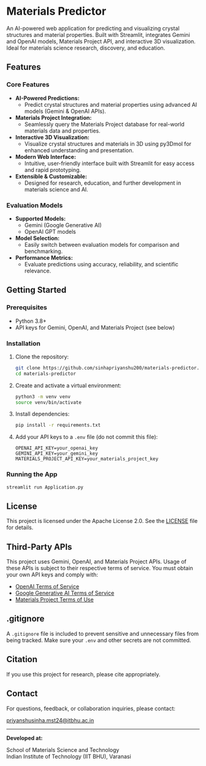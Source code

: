 # Materials Predictor

An AI-powered web application for predicting and visualizing crystal structures and material properties. Built with Streamlit, integrates Gemini and OpenAI models, Materials Project API, and interactive 3D visualization. Ideal for materials science research, discovery, and education.

## Features

### Core Features

- **AI-Powered Predictions:**
   - Predict crystal structures and material properties using advanced AI models (Gemini & OpenAI APIs).
- **Materials Project Integration:**
   - Seamlessly query the Materials Project database for real-world materials data and properties.
- **Interactive 3D Visualization:**
   - Visualize crystal structures and materials in 3D using py3Dmol for enhanced understanding and presentation.
- **Modern Web Interface:**
   - Intuitive, user-friendly interface built with Streamlit for easy access and rapid prototyping.
- **Extensible & Customizable:**
   - Designed for research, education, and further development in materials science and AI.

### Evaluation Models

- **Supported Models:**
   - Gemini (Google Generative AI)
   - OpenAI GPT models
- **Model Selection:**
   - Easily switch between evaluation models for comparison and benchmarking.
- **Performance Metrics:**
   - Evaluate predictions using accuracy, reliability, and scientific relevance.

## Getting Started

### Prerequisites

- Python 3.8+
- API keys for Gemini, OpenAI, and Materials Project (see below)

### Installation

1. Clone the repository:
   ```bash
   git clone https://github.com/sinhapriyanshu200/materials-predictor.git
   cd materials-predictor
   ```
2. Create and activate a virtual environment:
   ```bash
   python3 -m venv venv
   source venv/bin/activate
   ```
3. Install dependencies:
   ```bash
   pip install -r requirements.txt
   ```
4. Add your API keys to a `.env` file (do not commit this file):
   ```
   OPENAI_API_KEY=your_openai_key
   GEMINI_API_KEY=your_gemini_key
   MATERIALS_PROJECT_API_KEY=your_materials_project_key
   ```

### Running the App

```bash
streamlit run Application.py
```

## License

This project is licensed under the Apache License 2.0. See the [LICENSE](LICENSE) file for details.

## Third-Party APIs

This project uses Gemini, OpenAI, and Materials Project APIs. Usage of these APIs is subject to their respective terms of service. You must obtain your own API keys and comply with:

- [OpenAI Terms of Service](https://openai.com/policies/terms-of-use)
- [Google Generative AI Terms of Service](https://ai.google.dev/terms)
- [Materials Project Terms of Use](https://materialsproject.org/about/terms)

## .gitignore

A `.gitignore` file is included to prevent sensitive and unnecessary files from being tracked. Make sure your `.env` and other secrets are not committed.

## Citation

If you use this project for research, please cite appropriately.

## Contact

For questions, feedback, or collaboration inquiries, please contact:

priyanshusinha.mst24@itbhu.ac.in

---

**Developed at:**

School of Materials Science and Technology  
Indian Institute of Technology (IIT BHU), Varanasi
